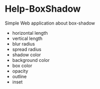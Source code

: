 # Help-BoxShadow
Simple Web application about box-shadow

<ul>
    <li>horizontal length</li>
    <li>vertical length</li>
    <li>blur radius</li>
    <li>spread radius</li>
    <li>shadow color</li>
    <li>background color</li>
    <li>box color</li>
    <li>opacity</li>
    <li>outline</li>
    <li>inset</li>
</ul>


